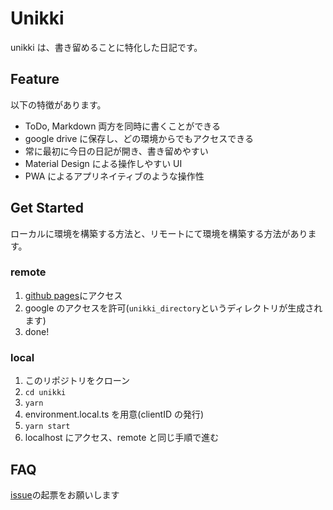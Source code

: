 # Unikki

unikki は、書き留めることに特化した日記です。

## Feature

以下の特徴があります。

- ToDo, Markdown 両方を同時に書くことができる
- google drive に保存し、どの環境からでもアクセスできる
- 常に最初に今日の日記が開き、書き留めやすい
- Material Design による操作しやすい UI
- PWA によるアプリネイティブのような操作性

## Get Started

ローカルに環境を構築する方法と、リモートにて環境を構築する方法があります。

### remote

1. [github pages](https://tkdalic.github.io/unikki/)にアクセス
2. google のアクセスを許可(`unikki_directory`というディレクトリが生成されます)
3. done!

### local

1. このリポジトリをクローン
2. `cd unikki`
3. `yarn`
4. environment.local.ts を用意(clientID の発行)
5. `yarn start`
6. localhost にアクセス、remote と同じ手順で進む

## FAQ

[issue](https://github.com/tkdalic/unikki/issues)の起票をお願いします

